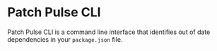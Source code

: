 # Patch Pulse CLI

Patch Pulse CLI is a command line interface that identifies out of date dependencies in your `package.json` file.
